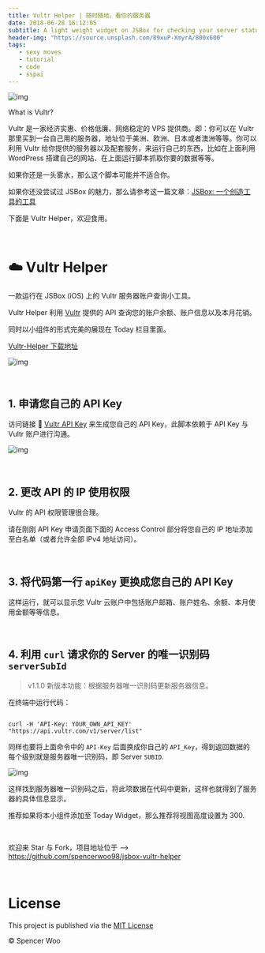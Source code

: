 ```yaml
---
title: Vultr Helper | 随时随地，看你的服务器
date: 2018-06-28 16:12:05
subtitle: A light weight widget on JSBox for checking your server status.
header-img: "https://source.unsplash.com/89xuP-XmyrA/800x600"
tags:
   - sexy moves
   - tutorial
   - code
   - sspai
---
```


![img](https://i.loli.net/2018/06/25/5b30d07d03b86.png)

What is Vultr?

Vultr 是一家经济实惠、价格低廉、网络稳定的 VPS 提供商。即：你可以在 Vultr 那里买到一台自己用的服务器，地址位于美洲、欧洲、日本或者澳洲等等。你可以利用 Vultr 给你提供的服务器以及配套服务，来运行自己的东西，比如在上面利用 WordPress 搭建自己的网站、在上面运行脚本抓取你要的数据等等。

如果你还是一头雾水，那么这个脚本可能并不适合你。

如果你还没尝试过 JSBox 的魅力，那么请参考这一篇文章：[JSBox: 一个创造工具的工具](https://sspai.com/post/42361)

下面是 Vultr Helper，欢迎食用。

<br>

# :cloud: Vultr Helper

一款运行在 JSBox (iOS) 上的 Vultr 服务器账户查询小工具。

Vultr Helper 利用 [Vultr](https://vultr.com) 提供的 API 查询您的账户余额、账户信息以及本月花销。

同时以小组件的形式完美的展现在 Today 栏目里面。

[Vultr-Helper 下载地址](https://xteko.com/redir?name=Vultr-Helper&url=https://raw.githubusercontent.com/spencerwoo98/jsbox-vultr-helper/master/vultr-helper.js)

![img](https://i.loli.net/2018/06/27/5b33475402316.png)

<br>

## 1. 申请您自己的 API Key

访问链接 :link: [Vultr API Key](https://my.vultr.com/settings/#settingsapi) 来生成您自己的 API Key，此脚本依赖于 API Key 与 Vultr 账户进行沟通。

![img](https://i.loli.net/2018/06/23/5b2e35fd242b2.jpg)

<br>

## 2. 更改 API 的 IP 使用权限

Vultr 的 API 权限管理很合理。

请在刚刚 API Key 申请页面下面的 Access Control 部分将您自己的 IP 地址添加至白名单（或者允许全部 IPv4 地址访问）。

<br>

## 3. 将代码第一行 `apiKey` 更换成您自己的 API Key

这样运行，就可以显示您 Vultr 云账户中包括账户邮箱、账户姓名、余额、本月使用金额等等信息。

<br>

## 4. 利用 `curl` 请求你的 Server 的唯一识别码 `serverSubId`

> v1.1.0 新版本功能：根据服务器唯一识别码更新服务器信息。

在终端中运行代码：

```shell

curl -H 'API-Key: YOUR_OWN_API_KEY' "https://api.vultr.com/v1/server/list"

```

同样也要将上面命令中的 `API-Key` 后面换成你自己的 `API_Key`，得到返回数据的每个级别就是服务器唯一识别码，即 Server `SUBID`.

![img](https://i.loli.net/2018/06/27/5b334eacc86d5.jpg)

这样找到服务器唯一识别码之后，将此项数据在代码中更新，这样也就得到了服务器的具体信息显示。

推荐如果将本小组件添加至 Today Widget，那么推荐将视图高度设置为 300.

<br>

欢迎来 Star 与 Fork，项目地址位于 --> https://github.com/spencerwoo98/jsbox-vultr-helper

<br>

# License

This project is published via the [MIT License](https://github.com/spencerwoo98/jsbox-vultr-helper/blob/master/LICENSE)

© Spencer Woo